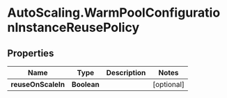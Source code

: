 # AutoScaling.WarmPoolConfigurationInstanceReusePolicy

## Properties

Name | Type | Description | Notes
------------ | ------------- | ------------- | -------------
**reuseOnScaleIn** | **Boolean** |  | [optional] 


